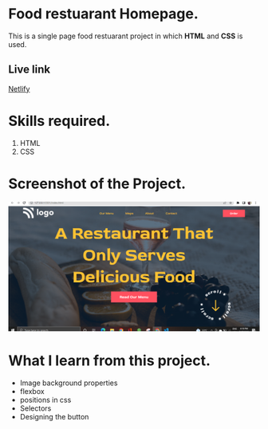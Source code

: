 # Food restuarant Homepage.
 This is a single page food restuarant project in which **HTML** and **CSS** is used.
 ## Live link
 [Netlify](https://food-restuarant-page.netlify.app/)

 # Skills required.
 1. HTML
 1. CSS

 # Screenshot of the Project.
 ![Food restuarant homepage](screenshot/food%20restuarant.PNG)

 # What I learn from this project.
 * Image background properties
 * flexbox
 * positions in css
 * Selectors
 * Designing the button
